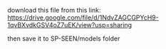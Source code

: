 download this file from this link: https://drive.google.com/file/d/1NdvZAGCGPYcH9-1qvBXvdkGSV4oZ7uEK/view?usp=sharing

then save it to SP-SEEN/models folder
